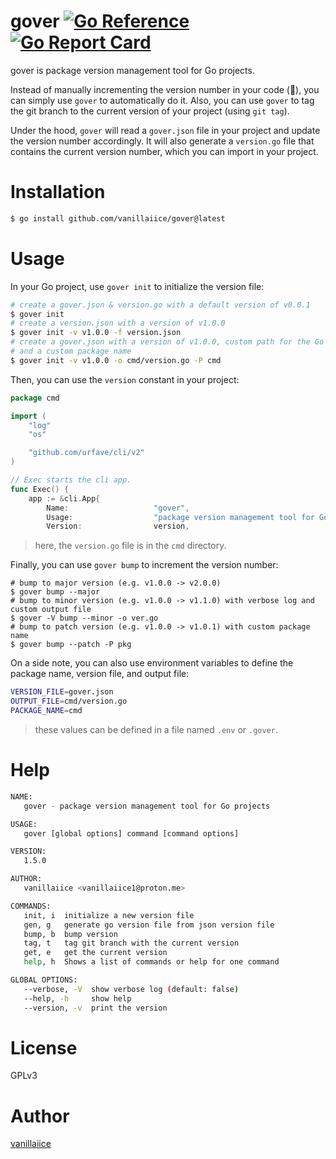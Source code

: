 # gover [![Go Reference](https://pkg.go.dev/badge/golang.org/x/example.svg)](https://pkg.go.dev/github.com/vanillaiice/gover) [![Go Report Card](https://goreportcard.com/badge/github.com/vanillaiice/gover)](https://goreportcard.com/report/github.com/vanillaiice/gover)

gover is package version management tool for Go projects.

Instead of manually incrementing the version number in your code (🗿),
you can simply use `gover` to automatically do it.
Also, you can use `gover` to tag the git branch to the current version of your project (using `git tag`).

Under the hood, `gover` will read a `gover.json` file in your project
and update the version number accordingly.
It will also generate a `version.go` file that contains the current version number,
which you can import in your project.

# Installation

```sh
$ go install github.com/vanillaiice/gover@latest
```

# Usage

In your Go project, use `gover init` to initialize the version file:

```sh
# create a gover.json & version.go with a default version of v0.0.1
$ gover init
# create a version.json with a version of v1.0.0
$ gover init -v v1.0.0 -f version.json
# create a gover.json with a version of v1.0.0, custom path for the Go output file,
# and a custom package name
$ gover init -v v1.0.0 -o cmd/version.go -P cmd
```

Then, you can use the `version` constant in your project:

```go
package cmd

import (
	"log"
	"os"

	"github.com/urfave/cli/v2"
)

// Exec starts the cli app.
func Exec() {
	app := &cli.App{
		Name:                   "gover",
		Usage:                  "package version management tool for Go",
		Version:                version,
```

> here, the `version.go` file is in the `cmd` directory.

Finally, you can use `gover bump` to increment the version number:

```
# bump to major version (e.g. v1.0.0 -> v2.0.0)
$ gover bump --major
# bump to minor version (e.g. v1.0.0 -> v1.1.0) with verbose log and custom output file
$ gover -V bump --minor -o ver.go
# bump to patch version (e.g. v1.0.0 -> v1.0.1) with custom package name
$ gover bump --patch -P pkg
```

On a side note, you can also use environment variables to define the package name, version file, and output file:

```sh
VERSION_FILE=gover.json
OUTPUT_FILE=cmd/version.go
PACKAGE_NAME=cmd
```

> these values can be defined in a file named `.env` or `.gover`.

# Help

```sh
NAME:
   gover - package version management tool for Go projects

USAGE:
   gover [global options] command [command options] 

VERSION:
   1.5.0

AUTHOR:
   vanillaiice <vanillaiice1@proton.me>

COMMANDS:
   init, i  initialize a new version file
   gen, g   generate go version file from json version file
   bump, b  bump version
   tag, t   tag git branch with the current version
   get, e   get the current version
   help, h  Shows a list of commands or help for one command

GLOBAL OPTIONS:
   --verbose, -V  show verbose log (default: false)
   --help, -h     show help
   --version, -v  print the version
```

# License

GPLv3

# Author

[vanillaiice](https://github.com/vanillaiice)
